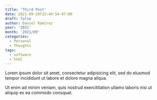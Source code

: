 ```yaml
---
title: 'Third Post'
date: 2021-09-20T15:44:54-07:00
draft: false
author: Daniel Ramirez
year: '2021'
month: '2021/09'
categories:
  - Personal
  - Thoughts
tags:
  - software
  - html
---
```


Lorem ipsum dolor sit amet, consectetur adipisicing elit, sed do elusmod tempor incididunt ut labore et dolore magna aliqua.

<!--more-->

Ut enim ad minim veniam, quis nostrud exercititation ullamo laboris nisi ut aliquip ex ea commodo consquat.
